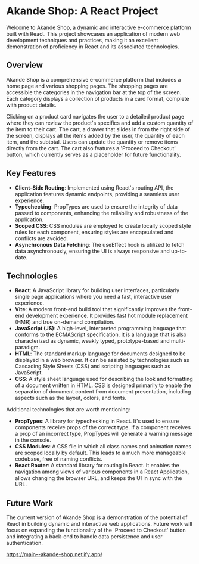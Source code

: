 # Akande Shop: A React Project

Welcome to Akande Shop, a dynamic and interactive e-commerce platform built with React. This project showcases an application of modern web development techniques and practices, making it an excellent demonstration of proficiency in React and its associated technologies.

## Overview

Akande Shop is a comprehensive e-commerce platform that includes a home page and various shopping pages. The shopping pages are accessible the categories in the navigation bar at the top of the screen. Each category displays a collection of products in a card format, complete with product details. 

Clicking on a product card navigates the user to a detailed product page where they can review the product's specifics and add a custom quantity of the item to their cart. The cart, a drawer that slides in from the right side of the screen, displays all the items added by the user, the quantity of each item, and the subtotal. Users can update the quantity or remove items directly from the cart. The cart also features a 'Proceed to Checkout' button, which currently serves as a placeholder for future functionality.

## Key Features

- **Client-Side Routing**: Implemented using React's routing API, the application features dynamic endpoints, providing a seamless user experience.
- **Typechecking**: PropTypes are used to ensure the integrity of data passed to components, enhancing the reliability and robustness of the application.
- **Scoped CSS**: CSS modules are employed to create locally scoped style rules for each component, ensuring styles are encapsulated and conflicts are avoided.
- **Asynchronous Data Fetching**: The useEffect hook is utilized to fetch data asynchronously, ensuring the UI is always responsive and up-to-date.

## Technologies

- **React**: A JavaScript library for building user interfaces, particularly single page applications where you need a fast, interactive user experience.
- **Vite**: A modern front-end build tool that significantly improves the front-end development experience. It provides fast hot module replacement (HMR) and true on-demand compilation.
- **JavaScript (JS)**: A high-level, interpreted programming language that conforms to the ECMAScript specification. It is a language that is also characterized as dynamic, weakly typed, prototype-based and multi-paradigm.
- **HTML**: The standard markup language for documents designed to be displayed in a web browser. It can be assisted by technologies such as Cascading Style Sheets (CSS) and scripting languages such as JavaScript.
- **CSS**: A style sheet language used for describing the look and formatting of a document written in HTML. CSS is designed primarily to enable the separation of document content from document presentation, including aspects such as the layout, colors, and fonts.

Additional technologies that are worth mentioning:

- **PropTypes**: A library for typechecking in React. It's used to ensure components receive props of the correct type. If a component receives a prop of an incorrect type, PropTypes will generate a warning message in the console.
- **CSS Modules**: A CSS file in which all class names and animation names are scoped locally by default. This leads to a much more manageable codebase, free of naming conflicts.
- **React Router**: A standard library for routing in React. It enables the navigation among views of various components in a React Application, allows changing the browser URL, and keeps the UI in sync with the URL.

## Future Work

The current version of Akande Shop is a demonstration of the potential of React in building dynamic and interactive web applications. Future work will focus on expanding the functionality of the 'Proceed to Checkout' button and integrating a back-end to handle data persistence and user authentication.

 
https://main--akande-shop.netlify.app/
